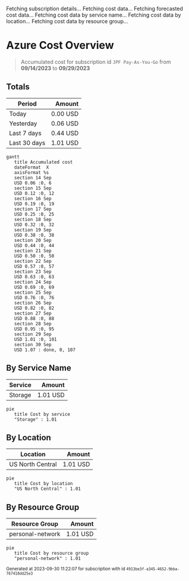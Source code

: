 Fetching subscription details...
Fetching cost data...
Fetching forecasted cost data...
Fetching cost data by service name...
Fetching cost data by location...
Fetching cost data by resource group...
# Azure Cost Overview

> Accumulated cost for subscription id `JPF Pay-As-You-Go` from **09/14/2023** to **09/29/2023**

## Totals

|Period|Amount|
|---|---:|
|Today|0.00 USD|
|Yesterday|0.06 USD|
|Last 7 days|0.44 USD|
|Last 30 days|1.01 USD|

```mermaid
gantt
   title Accumulated cost
   dateFormat  X
   axisFormat %s
   section 14 Sep
   USD 0.06 :0, 6
   section 15 Sep
   USD 0.12 :0, 12
   section 16 Sep
   USD 0.19 :0, 19
   section 17 Sep
   USD 0.25 :0, 25
   section 18 Sep
   USD 0.32 :0, 32
   section 19 Sep
   USD 0.38 :0, 38
   section 20 Sep
   USD 0.44 :0, 44
   section 21 Sep
   USD 0.50 :0, 50
   section 22 Sep
   USD 0.57 :0, 57
   section 23 Sep
   USD 0.63 :0, 63
   section 24 Sep
   USD 0.69 :0, 69
   section 25 Sep
   USD 0.76 :0, 76
   section 26 Sep
   USD 0.82 :0, 82
   section 27 Sep
   USD 0.88 :0, 88
   section 28 Sep
   USD 0.95 :0, 95
   section 29 Sep
   USD 1.01 :0, 101
   section 30 Sep
   USD 1.07 : done, 0, 107
```

## By Service Name

|Service|Amount|
|---|---:|
|Storage|1.01 USD|

```mermaid
pie
   title Cost by service
   "Storage" : 1.01
```

## By Location

|Location|Amount|
|---|---:|
|US North Central|1.01 USD|

```mermaid
pie
   title Cost by location
   "US North Central" : 1.01
```

## By Resource Group

|Resource Group|Amount|
|---|---:|
|personal-network|1.01 USD|

```mermaid
pie
   title Cost by resource group
   "personal-network" : 1.01
```

<sup>Generated at 2023-09-30 11:22:07 for subscription with id `4913be3f-a345-4652-9bba-767418dd25e3`</sup>
